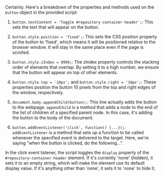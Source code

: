 Certainly. Here's a breakdown of the properties and methods used on the `button` object in the provided script:

1. `button.textContent = 'Toggle #repository-container-header';`: This sets the text that will appear on the button.

2. `button.style.position = 'fixed';`: This sets the CSS position property of the button to 'fixed', which means it will be positioned relative to the browser window. It will stay in the same place even if the page is scrolled.

3. `button.style.zIndex = 9999;`: The zIndex property controls the stacking order of elements that overlap. By setting it to a high number, we ensure that the button will appear on top of other elements.

4. `button.style.top = '10px';` and `button.style.right = '10px';`: These properties position the button 10 pixels from the top and right edges of the window, respectively.

5. `document.body.appendChild(button);`: This line actually adds the button to the webpage. `appendChild` is a method that adds a node to the end of the list of children of a specified parent node. In this case, it's adding the button to the body of the document.

6. `button.addEventListener('click', function() {...});`: `addEventListener` is a method that sets up a function to be called whenever the specified event is delivered to the target. Here, we're saying "when the button is clicked, do the following...".

In the click event listener, the script toggles the `display` property of the `#repository-container-header` element. If it's currently 'none' (hidden), it sets it to an empty string, which will make the element use its default display value. If it's anything other than 'none', it sets it to 'none' to hide it.